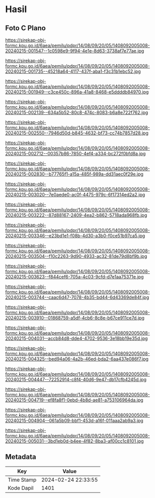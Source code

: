 # Hasil

## Foto C Plano

https://sirekap-obj-formc.kpu.go.id/6aea/pemilu/pdpr/14/08/09/20/05/1408092005008-20240215-001547--1c0598e9-9f94-4e1e-8d63-3738af7e77ae.jpg

https://sirekap-obj-formc.kpu.go.id/6aea/pemilu/pdpr/14/08/09/20/05/1408092005008-20240215-001735--45218a64-4117-437f-aba1-f3c31b1ebc52.jpg

https://sirekap-obj-formc.kpu.go.id/6aea/pemilu/pdpr/14/08/09/20/05/1408092005008-20240215-001949--c3ce450c-896a-41a8-8468-e5ddddb84970.jpg

https://sirekap-obj-formc.kpu.go.id/6aea/pemilu/pdpr/14/08/09/20/05/1408092005008-20240215-002139--634a5b52-80c8-474c-8083-b6a8e722f762.jpg

https://sirekap-obj-formc.kpu.go.id/6aea/pemilu/pdpr/14/08/09/20/05/1408092005008-20240215-002550--7946d50d-b845-4632-bf73-cc74b7857d28.jpg

https://sirekap-obj-formc.kpu.go.id/6aea/pemilu/pdpr/14/08/09/20/05/1408092005008-20240215-002712--00357b86-7850-4ef4-a334-bc272f0bfd8a.jpg

https://sirekap-obj-formc.kpu.go.id/6aea/pemilu/pdpr/14/08/09/20/05/1408092005008-20240215-002830--b77765f1-a15a-485f-989a-dd31aec0f29e.jpg

https://sirekap-obj-formc.kpu.go.id/6aea/pemilu/pdpr/14/08/09/20/05/1408092005008-20240215-003020--7e0aede0-ac0f-4475-979c-6f17314ed2a2.jpg

https://sirekap-obj-formc.kpu.go.id/6aea/pemilu/pdpr/14/08/09/20/05/1408092005008-20240215-003222--87d88167-2409-4ea2-b862-5718ada968fb.jpg

https://sirekap-obj-formc.kpu.go.id/6aea/pemilu/pdpr/14/08/09/20/05/1408092005008-20240215-003346--e23bd1e1-f08b-4d30-a3b0-f0ce51b97ca5.jpg

https://sirekap-obj-formc.kpu.go.id/6aea/pemilu/pdpr/14/08/09/20/05/1408092005008-20240215-003504--f10c2263-9d90-4933-ac32-81de79d8bf9b.jpg

https://sirekap-obj-formc.kpu.go.id/6aea/pemilu/pdpr/14/08/09/20/05/1408092005008-20240215-003623--f844cef6-705a-4c03-9cfd-d7e1aa75371e.jpg

https://sirekap-obj-formc.kpu.go.id/6aea/pemilu/pdpr/14/08/09/20/05/1408092005008-20240215-003744--caac6d47-7078-4b35-bd44-6d43369de84f.jpg

https://sirekap-obj-formc.kpu.go.id/6aea/pemilu/pdpr/14/08/09/20/05/1408092005008-20240215-003910--01868759-a5df-4cb6-8c8e-b67ce911ce7d.jpg

https://sirekap-obj-formc.kpu.go.id/6aea/pemilu/pdpr/14/08/09/20/05/1408092005008-20240215-004031--accb84d8-dde4-4702-9536-3e18bb19e35d.jpg

https://sirekap-obj-formc.kpu.go.id/6aea/pemilu/pdpr/14/08/09/20/05/1408092005008-20240215-004325--bed94a06-4a2b-46ed-bda2-6aa437e086f7.jpg

https://sirekap-obj-formc.kpu.go.id/6aea/pemilu/pdpr/14/08/09/20/05/1408092005008-20240215-004447--72252914-c8f4-40d6-9e47-db17cfb4245d.jpg

https://sirekap-obj-formc.kpu.go.id/6aea/pemilu/pdpr/14/08/09/20/05/1408092005008-20240215-004719--ef8fa8f1-0ebd-4b8d-ae81-a753106964da.jpg

https://sirekap-obj-formc.kpu.go.id/6aea/pemilu/pdpr/14/08/09/20/05/1408092005008-20240215-004904--061a5b09-bbf1-453d-a16f-011aaa2ab9a3.jpg

https://sirekap-obj-formc.kpu.go.id/6aea/pemilu/pdpr/14/08/09/20/05/1408092005008-20240215-005031--3bd1eb0d-b4ee-4f82-8ba3-af00cc1c8101.jpg


## Metadata

| Key        | Value               |
| ---------- | ------------------- |
| Time Stamp | 2024-02-24 22:33:55 |
| Kode Dapil | 1401                |



